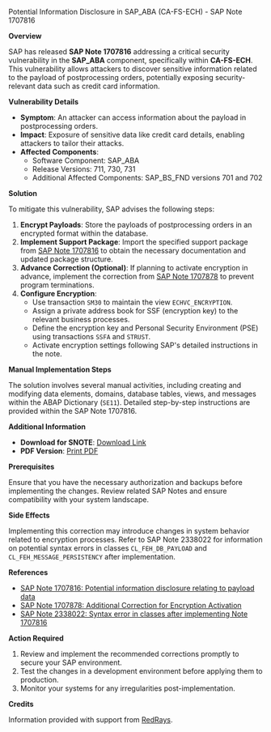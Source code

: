 Potential Information Disclosure in SAP_ABA (CA-FS-ECH) - SAP Note 1707816

**Overview**

SAP has released **SAP Note 1707816** addressing a critical security vulnerability in the **SAP_ABA** component, specifically within **CA-FS-ECH**. This vulnerability allows attackers to discover sensitive information related to the payload of postprocessing orders, potentially exposing security-relevant data such as credit card information.

**Vulnerability Details**

- **Symptom**: An attacker can access information about the payload in postprocessing orders.
- **Impact**: Exposure of sensitive data like credit card details, enabling attackers to tailor their attacks.
- **Affected Components**: 
  - Software Component: SAP_ABA
  - Release Versions: 711, 730, 731
  - Additional Affected Components: SAP_BS_FND versions 701 and 702

**Solution**

To mitigate this vulnerability, SAP advises the following steps:

1. **Encrypt Payloads**: Store the payloads of postprocessing orders in an encrypted format within the database.
2. **Implement Support Package**: Import the specified support package from [SAP Note 1707816](https://me.sap.com/notes/1707816) to obtain the necessary documentation and updated package structure.
3. **Advance Correction (Optional)**: If planning to activate encryption in advance, implement the correction from [SAP Note 1707878](https://me.sap.com/notes/1707878) to prevent program terminations.
4. **Configure Encryption**:
   - Use transaction `SM30` to maintain the view `ECHVC_ENCRYPTION`.
   - Assign a private address book for SSF (encryption key) to the relevant business processes.
   - Define the encryption key and Personal Security Environment (PSE) using transactions `SSFA` and `STRUST`.
   - Activate encryption settings following SAP's detailed instructions in the note.

**Manual Implementation Steps**

The solution involves several manual activities, including creating and modifying data elements, domains, database tables, views, and messages within the ABAP Dictionary (`SE11`). Detailed step-by-step instructions are provided within the SAP Note 1707816.

**Additional Information**

- **Download for SNOTE**: [Download Link](https://notesdownloads.sap.com/note/0040000010147492017)
- **PDF Version**: [Print PDF](https://me.sap.com/notes/1707816)

**Prerequisites**

Ensure that you have the necessary authorization and backups before implementing the changes. Review related SAP Notes and ensure compatibility with your system landscape.

**Side Effects**

Implementing this correction may introduce changes in system behavior related to encryption processes. Refer to SAP Note 2338022 for information on potential syntax errors in classes `CL_FEH_DB_PAYLOAD` and `CL_FEH_MESSAGE_PERSISTENCY` after implementation.

**References**

- [SAP Note 1707816: Potential information disclosure relating to payload data](https://me.sap.com/notes/1707816)
- [SAP Note 1707878: Additional Correction for Encryption Activation](https://me.sap.com/notes/1707878)
- [SAP Note 2338022: Syntax error in classes after implementing Note 1707816](https://me.sap.com/notes/2338022)

**Action Required**

1. Review and implement the recommended corrections promptly to secure your SAP environment.
2. Test the changes in a development environment before applying them to production.
3. Monitor your systems for any irregularities post-implementation.

**Credits**

Information provided with support from [RedRays](https://redrays.io).